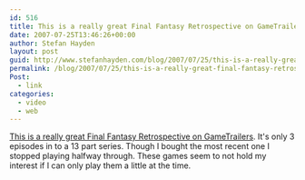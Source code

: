 ```yaml
---
id: 516
title: This is a really great Final Fantasy Retrospective on GameTrailers
date: 2007-07-25T13:46:26+00:00
author: Stefan Hayden
layout: post
guid: http://www.stefanhayden.com/blog/2007/07/25/this-is-a-really-great-final-fantasy-retrospective-on-gametrailers/
permalink: /blog/2007/07/25/this-is-a-really-great-final-fantasy-retrospective-on-gametrailers/
Post:
  - link
categories:
  - video
  - web
---
```

<a href="http://www.gametrailers.com/game/4831.html">This is a really great Final Fantasy Retrospective on GameTrailers</a>. It's only 3 episodes in to a 13 part series. Though I bought the most recent one I stopped playing halfway through. These games seem to not hold my interest if I can only play them a little at the time.